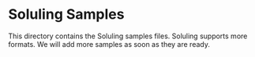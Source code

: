 # Soluling Samples

This directory contains the Soluling samples files. Soluling supports more formats. We will add more samples as soon as they are ready.
